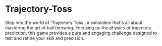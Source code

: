 # Trajectory-Toss
Step into the world of 'Trajectory Toss', a simulation that's all about mastering the art of ball throwing. Focusing on the physics of trajectory prediction, this game provides a pure and engaging challenge designed to test and refine your skill and precision.
